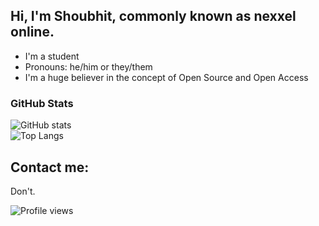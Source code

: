 ## Hi, I'm Shoubhit, commonly known as nexxel online.
- I'm a student
- Pronouns: he/him or they/them
- I'm a huge believer in the concept of Open Source and Open Access

### GitHub Stats

![GitHub stats](https://github-readme-stats.vercel.app/api?username=nexxeln&show_icons=true&theme=github_dark)
  <br />
![Top Langs](https://github-readme-stats.vercel.app/api/top-langs/?username=nexxeln&theme=github_dark)

## Contact me:
Don't.

![Profile views](https://gpvc.arturio.dev/nexxeln)
